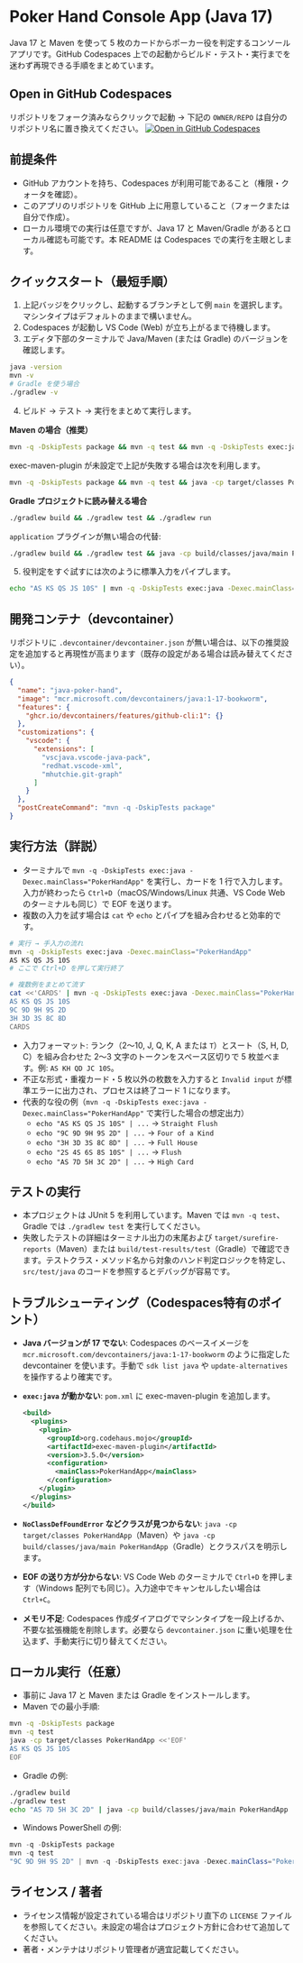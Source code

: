 # Poker Hand Console App (Java 17)
Java 17 と Maven を使って 5 枚のカードからポーカー役を判定するコンソールアプリです。GitHub Codespaces 上での起動からビルド・テスト・実行までを迷わず再現できる手順をまとめています。

## Open in GitHub Codespaces
リポジトリをフォーク済みならクリックで起動 → 下記の `OWNER/REPO` は自分のリポジトリ名に置き換えてください。
[![Open in GitHub Codespaces](https://github.com/codespaces/badge.svg)](https://codespaces.new/OWNER/REPO?quickstart=1)

## 前提条件
- GitHub アカウントを持ち、Codespaces が利用可能であること（権限・クォータを確認）。
- このアプリのリポジトリを GitHub 上に用意していること（フォークまたは自分で作成）。
- ローカル環境での実行は任意ですが、Java 17 と Maven/Gradle があるとローカル確認も可能です。本 README は Codespaces での実行を主眼とします。

## クイックスタート（最短手順）
1. 上記バッジをクリックし、起動するブランチとして例 `main` を選択します。マシンタイプはデフォルトのままで構いません。
2. Codespaces が起動し VS Code (Web) が立ち上がるまで待機します。
3. エディタ下部のターミナルで Java/Maven (または Gradle) のバージョンを確認します。

```bash
java -version
mvn -v
# Gradle を使う場合
./gradlew -v
```

4. ビルド → テスト → 実行をまとめて実行します。

**Maven の場合（推奨）**
```bash
mvn -q -DskipTests package && mvn -q test && mvn -q -DskipTests exec:java -Dexec.mainClass="PokerHandApp"
```
exec-maven-plugin が未設定で上記が失敗する場合は次を利用します。
```bash
mvn -q -DskipTests package && mvn -q test && java -cp target/classes PokerHandApp
```

**Gradle プロジェクトに読み替える場合**
```bash
./gradlew build && ./gradlew test && ./gradlew run
```
`application` プラグインが無い場合の代替:
```bash
./gradlew build && ./gradlew test && java -cp build/classes/java/main PokerHandApp
```

5. 役判定をすぐ試すには次のように標準入力をパイプします。
```bash
echo "AS KS QS JS 10S" | mvn -q -DskipTests exec:java -Dexec.mainClass="PokerHandApp"
```

## 開発コンテナ（devcontainer）
リポジトリに `.devcontainer/devcontainer.json` が無い場合は、以下の推奨設定を追加すると再現性が高まります（既存の設定がある場合は読み替えてください）。

```json
{
  "name": "java-poker-hand",
  "image": "mcr.microsoft.com/devcontainers/java:1-17-bookworm",
  "features": {
    "ghcr.io/devcontainers/features/github-cli:1": {}
  },
  "customizations": {
    "vscode": {
      "extensions": [
        "vscjava.vscode-java-pack",
        "redhat.vscode-xml",
        "mhutchie.git-graph"
      ]
    }
  },
  "postCreateCommand": "mvn -q -DskipTests package"
}
```

## 実行方法（詳説）
- ターミナルで `mvn -q -DskipTests exec:java -Dexec.mainClass="PokerHandApp"` を実行し、カードを 1 行で入力します。入力が終わったら `Ctrl+D`（macOS/Windows/Linux 共通、VS Code Web のターミナルも同じ）で EOF を送ります。
- 複数の入力を試す場合は `cat` や `echo` とパイプを組み合わせると効率的です。

```bash
# 実行 → 手入力の流れ
mvn -q -DskipTests exec:java -Dexec.mainClass="PokerHandApp"
AS KS QS JS 10S
# ここで Ctrl+D を押して実行終了

# 複数例をまとめて流す
cat <<'CARDS' | mvn -q -DskipTests exec:java -Dexec.mainClass="PokerHandApp"
AS KS QS JS 10S
9C 9D 9H 9S 2D
3H 3D 3S 8C 8D
CARDS
```

- 入力フォーマット: ランク（2〜10, J, Q, K, A または `T`）とスート（S, H, D, C）を組み合わせた 2〜3 文字のトークンをスペース区切りで 5 枚並べます。例: `AS KH QD JC 10S`。
- 不正な形式・重複カード・5 枚以外の枚数を入力すると `Invalid input` が標準エラーに出力され、プロセスは終了コード 1 になります。
- 代表的な役の例（`mvn -q -DskipTests exec:java -Dexec.mainClass="PokerHandApp"` で実行した場合の想定出力）
  - `echo "AS KS QS JS 10S" | ...` → `Straight Flush`
  - `echo "9C 9D 9H 9S 2D" | ...` → `Four of a Kind`
  - `echo "3H 3D 3S 8C 8D" | ...` → `Full House`
  - `echo "2S 4S 6S 8S 10S" | ...` → `Flush`
  - `echo "AS 7D 5H 3C 2D" | ...` → `High Card`

## テストの実行
- 本プロジェクトは JUnit 5 を利用しています。Maven では `mvn -q test`、Gradle では `./gradlew test` を実行してください。
- 失敗したテストの詳細はターミナル出力の末尾および `target/surefire-reports`（Maven）または `build/test-results/test`（Gradle）で確認できます。テストクラス・メソッド名から対象のハンド判定ロジックを特定し、`src/test/java` のコードを参照するとデバッグが容易です。

## トラブルシューティング（Codespaces特有のポイント）
- **Java バージョンが 17 でない**: Codespaces のベースイメージを `mcr.microsoft.com/devcontainers/java:1-17-bookworm` のように指定した devcontainer を使います。手動で `sdk list java` や `update-alternatives` を操作するより確実です。
- **`exec:java` が動かない**: `pom.xml` に exec-maven-plugin を追加します。

  ```xml
  <build>
    <plugins>
      <plugin>
        <groupId>org.codehaus.mojo</groupId>
        <artifactId>exec-maven-plugin</artifactId>
        <version>3.5.0</version>
        <configuration>
          <mainClass>PokerHandApp</mainClass>
        </configuration>
      </plugin>
    </plugins>
  </build>
  ```

- **`NoClassDefFoundError` などクラスが見つからない**: `java -cp target/classes PokerHandApp`（Maven）や `java -cp build/classes/java/main PokerHandApp`（Gradle）とクラスパスを明示します。
- **EOF の送り方が分からない**: VS Code Web のターミナルで `Ctrl+D` を押します（Windows 配列でも同じ）。入力途中でキャンセルしたい場合は `Ctrl+C`。
- **メモリ不足**: Codespaces 作成ダイアログでマシンタイプを一段上げるか、不要な拡張機能を削除します。必要なら `devcontainer.json` に重い処理を仕込まず、手動実行に切り替えてください。

## ローカル実行（任意）
- 事前に Java 17 と Maven または Gradle をインストールします。
- Maven での最小手順:

```bash
mvn -q -DskipTests package
mvn -q test
java -cp target/classes PokerHandApp <<'EOF'
AS KS QS JS 10S
EOF
```

- Gradle の例:

```bash
./gradlew build
./gradlew test
echo "AS 7D 5H 3C 2D" | java -cp build/classes/java/main PokerHandApp
```

- Windows PowerShell の例:

```powershell
mvn -q -DskipTests package
mvn -q test
"9C 9D 9H 9S 2D" | mvn -q -DskipTests exec:java -Dexec.mainClass="PokerHandApp"
```

## ライセンス / 著者
- ライセンス情報が設定されている場合はリポジトリ直下の `LICENSE` ファイルを参照してください。未設定の場合はプロジェクト方針に合わせて追加してください。
- 著者・メンテナはリポジトリ管理者が適宜記載してください。
